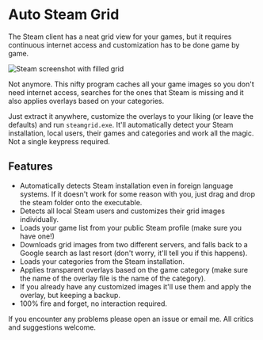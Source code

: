 Auto Steam Grid
===============

The Steam client has a neat grid view for your games, but it requires
continuous internet access and customization has to be done game by game.

![Steam screenshot with filled grid](http://i.imgur.com/abnqZ6C.png)

Not anymore. This nifty program caches all your game images so you don't need
internet access, searches for the ones that Steam is missing and it also
applies overlays based on your categories.

Just extract it anywhere, customize the overlays to your liking (or leave the
defaults) and run `steamgrid.exe`. It'll automatically detect your Steam
installation, local users, their games and categories and work all the magic.
Not a single keypress required.

Features
--------

- Automatically detects Steam installation even in foreign language systems. If
  it doesn't work for some reason with you, just drag and drop the steam folder
  onto the executable.
- Detects all local Steam users and customizes their grid images individually.
- Loads your game list from your public Steam profile (make sure you have one!)
- Downloads grid images from two different servers, and falls back to a Google
  search as last resort (don't worry, it'll tell you if this happens).
- Loads your categories from the Steam installation.
- Applies transparent overlays based on the game category (make sure the name
  of the overlay file is the name of the category).
- If you already have any customized images it'll use them and apply the
  overlay, but keeping a backup.
- 100% fire and forget, no interaction required.

If you encounter any problems please open an issue or email me. All critics and
suggestions welcome.
